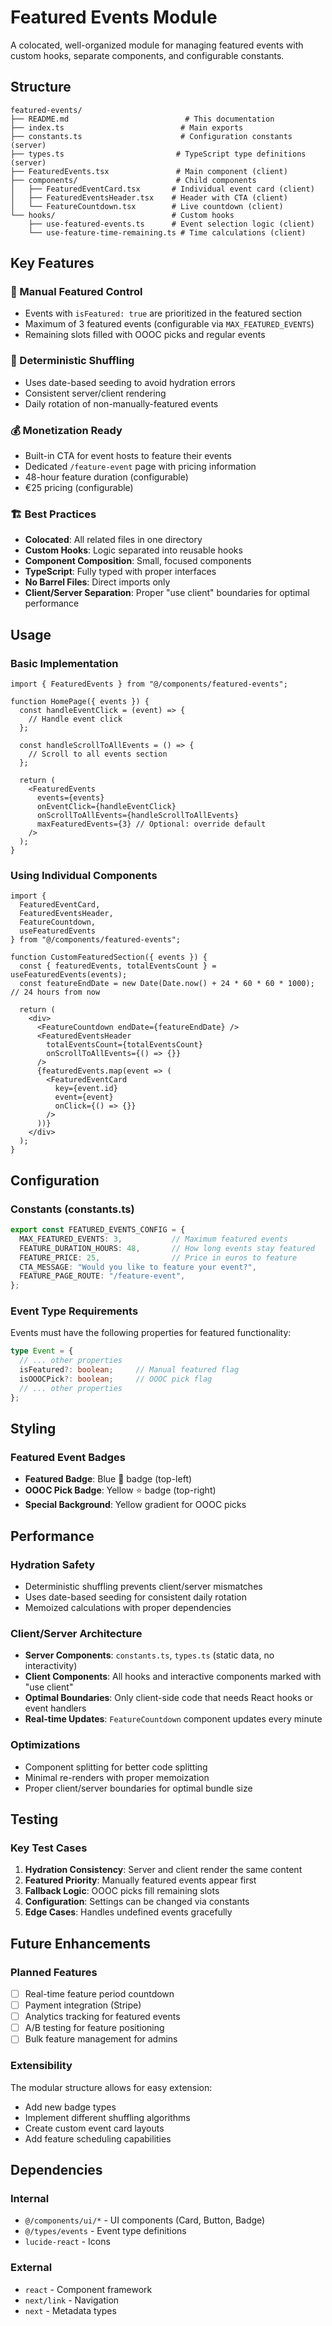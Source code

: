 # Featured Events Module

A colocated, well-organized module for managing featured events with custom hooks, separate components, and configurable constants.

## Structure

```
featured-events/
├── README.md                          # This documentation
├── index.ts                          # Main exports
├── constants.ts                      # Configuration constants (server)
├── types.ts                         # TypeScript type definitions (server)
├── FeaturedEvents.tsx               # Main component (client)
├── components/                      # Child components
│   ├── FeaturedEventCard.tsx       # Individual event card (client)
│   ├── FeaturedEventsHeader.tsx    # Header with CTA (client)
│   └── FeatureCountdown.tsx        # Live countdown (client)
└── hooks/                          # Custom hooks
    ├── use-featured-events.ts      # Event selection logic (client)
    └── use-feature-time-remaining.ts # Time calculations (client)
```

## Key Features

### 🎯 Manual Featured Control
- Events with `isFeatured: true` are prioritized in the featured section
- Maximum of 3 featured events (configurable via `MAX_FEATURED_EVENTS`)
- Remaining slots filled with OOOC picks and regular events

### 🔄 Deterministic Shuffling
- Uses date-based seeding to avoid hydration errors
- Consistent server/client rendering
- Daily rotation of non-manually-featured events

### 💰 Monetization Ready
- Built-in CTA for event hosts to feature their events
- Dedicated `/feature-event` page with pricing information
- 48-hour feature duration (configurable)
- €25 pricing (configurable)

### 🏗️ Best Practices
- **Colocated**: All related files in one directory
- **Custom Hooks**: Logic separated into reusable hooks
- **Component Composition**: Small, focused components
- **TypeScript**: Fully typed with proper interfaces
- **No Barrel Files**: Direct imports only
- **Client/Server Separation**: Proper "use client" boundaries for optimal performance

## Usage

### Basic Implementation

```tsx
import { FeaturedEvents } from "@/components/featured-events";

function HomePage({ events }) {
  const handleEventClick = (event) => {
    // Handle event click
  };

  const handleScrollToAllEvents = () => {
    // Scroll to all events section
  };

  return (
    <FeaturedEvents
      events={events}
      onEventClick={handleEventClick}
      onScrollToAllEvents={handleScrollToAllEvents}
      maxFeaturedEvents={3} // Optional: override default
    />
  );
}
```

### Using Individual Components

```tsx
import { 
  FeaturedEventCard, 
  FeaturedEventsHeader,
  FeatureCountdown,
  useFeaturedEvents 
} from "@/components/featured-events";

function CustomFeaturedSection({ events }) {
  const { featuredEvents, totalEventsCount } = useFeaturedEvents(events);
  const featureEndDate = new Date(Date.now() + 24 * 60 * 60 * 1000); // 24 hours from now

  return (
    <div>
      <FeatureCountdown endDate={featureEndDate} />
      <FeaturedEventsHeader 
        totalEventsCount={totalEventsCount}
        onScrollToAllEvents={() => {}}
      />
      {featuredEvents.map(event => (
        <FeaturedEventCard 
          key={event.id}
          event={event}
          onClick={() => {}}
        />
      ))}
    </div>
  );
}
```

## Configuration

### Constants (constants.ts)

```typescript
export const FEATURED_EVENTS_CONFIG = {
  MAX_FEATURED_EVENTS: 3,           // Maximum featured events
  FEATURE_DURATION_HOURS: 48,       // How long events stay featured
  FEATURE_PRICE: 25,                // Price in euros to feature
  CTA_MESSAGE: "Would you like to feature your event?",
  FEATURE_PAGE_ROUTE: "/feature-event",
};
```

### Event Type Requirements

Events must have the following properties for featured functionality:

```typescript
type Event = {
  // ... other properties
  isFeatured?: boolean;     // Manual featured flag
  isOOOCPick?: boolean;     // OOOC pick flag
  // ... other properties
};
```

## Styling

### Featured Event Badges

- **Featured Badge**: Blue 📌 badge (top-left)
- **OOOC Pick Badge**: Yellow ⭐ badge (top-right)
- **Special Background**: Yellow gradient for OOOC picks

## Performance

### Hydration Safety
- Deterministic shuffling prevents client/server mismatches
- Uses date-based seeding for consistent daily rotation
- Memoized calculations with proper dependencies

### Client/Server Architecture
- **Server Components**: `constants.ts`, `types.ts` (static data, no interactivity)
- **Client Components**: All hooks and interactive components marked with "use client"
- **Optimal Boundaries**: Only client-side code that needs React hooks or event handlers
- **Real-time Updates**: `FeatureCountdown` component updates every minute

### Optimizations
- Component splitting for better code splitting
- Minimal re-renders with proper memoization
- Proper client/server boundaries for optimal bundle size

## Testing

### Key Test Cases
1. **Hydration Consistency**: Server and client render the same content
2. **Featured Priority**: Manually featured events appear first
3. **Fallback Logic**: OOOC picks fill remaining slots
4. **Configuration**: Settings can be changed via constants
5. **Edge Cases**: Handles undefined events gracefully

## Future Enhancements

### Planned Features
- [ ] Real-time feature period countdown
- [ ] Payment integration (Stripe)
- [ ] Analytics tracking for featured events
- [ ] A/B testing for feature positioning
- [ ] Bulk feature management for admins

### Extensibility
The modular structure allows for easy extension:
- Add new badge types
- Implement different shuffling algorithms
- Create custom event card layouts
- Add feature scheduling capabilities

## Dependencies

### Internal
- `@/components/ui/*` - UI components (Card, Button, Badge)
- `@/types/events` - Event type definitions
- `lucide-react` - Icons

### External
- `react` - Component framework
- `next/link` - Navigation
- `next` - Metadata types 